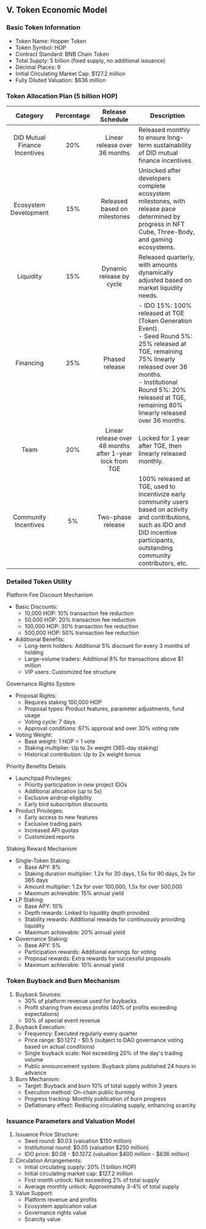 ## **V. Token Economic Model**

### **Basic Token Information**

* Token Name: Hopper Token  
* Token Symbol: HOP  
* Contract Standard: BNB Chain Token  
* Total Supply: 5 billion (fixed supply, no additional issuance)  
* Decimal Places: 9  
* Initial Circulating Market Cap: $127.2 million  
* Fully Diluted Valuation: $636 million

### **Token Allocation Plan (5 billion HOP)**

| Category | Percentage | Release Schedule | Description |
| :---: | :---: | :---: | ----- |
| DID Mutual Finance Incentives | 20% | Linear release over 36 months | Released monthly to ensure long-term sustainability of DID mutual finance incentives. |
| Ecosystem Development | 15% | Released based on milestones | Unlocked after developers complete ecosystem milestones, with release pace determined by progress in NFT Cube, Three-Body, and gaming ecosystems. |
| Liquidity | 15% | Dynamic release by cycle | Released quarterly, with amounts dynamically adjusted based on market liquidity needs. |
| Financing | 25% | Phased release | - IDO 15%: 100% released at TGE (Token Generation Event).<br>- Seed Round 5%: 25% released at TGE, remaining 75% linearly released over 36 months.<br>- Institutional Round 5%: 20% released at TGE, remaining 80% linearly released over 36 months. |
| Team | 20% | Linear release over 48 months after 1-year lock from TGE | Locked for 1 year after TGE, then linearly released monthly. |
| Community Incentives | 5% | Two-phase release | 100% released at TGE, used to incentivize early community users based on activity and contributions, such as IDO and DID incentive participants, outstanding community contributors, etc. |

### **Detailed Token Utility**

Platform Fee Discount Mechanism

* Basic Discounts:  
  * 10,000 HOP: 10% transaction fee reduction  
  * 50,000 HOP: 20% transaction fee reduction  
  * 100,000 HOP: 30% transaction fee reduction  
  * 500,000 HOP: 50% transaction fee reduction  
* Additional Benefits:  
  * Long-term holders: Additional 5% discount for every 3 months of holding  
  * Large-volume traders: Additional 8% for transactions above $1 million  
  * VIP users: Customized fee structure

Governance Rights System

* Proposal Rights:  
  * Requires staking 100,000 HOP  
  * Proposal types: Product features, parameter adjustments, fund usage  
  * Voting cycle: 7 days  
  * Approval conditions: 67% approval and over 30% voting rate  
* Voting Weight:  
  * Base weight: 1 HOP = 1 vote  
  * Staking multiplier: Up to 3x weight (365-day staking)  
  * Historical contribution: Up to 2x weight bonus

Priority Benefits Details

* Launchpad Privileges:  
  * Priority participation in new project IDOs  
  * Additional allocation (up to 5x)  
  * Exclusive airdrop eligibility  
  * Early bird subscription discounts  
* Product Privileges:  
  * Early access to new features  
  * Exclusive trading pairs  
  * Increased API quotas  
  * Customized reports

Staking Reward Mechanism

* Single-Token Staking:  
  * Base APY: 8%  
  * Staking duration multiplier: 1.2x for 30 days, 1.5x for 90 days, 2x for 365 days  
  * Amount multiplier: 1.2x for over 100,000, 1.5x for over 500,000  
  * Maximum achievable: 15% annual yield  
* LP Staking:  
  * Base APY: 10%  
  * Depth rewards: Linked to liquidity depth provided  
  * Stability rewards: Additional rewards for continuously providing liquidity  
  * Maximum achievable: 20% annual yield  
* Governance Staking:  
  * Base APY: 5%  
  * Participation rewards: Additional earnings for voting  
  * Proposal rewards: Extra rewards for successful proposals  
  * Maximum achievable: 10% annual yield

### **Token Buyback and Burn Mechanism**

1. Buyback Sources:  
   * 30% of platform revenue used for buybacks  
   * Profit sharing from excess profits (40% of profits exceeding expectations)  
   * 50% of special event revenue  
2. Buyback Execution:  
   * Frequency: Executed regularly every quarter  
   * Price range: $0.1272 - $0.5 (subject to DAO governance voting based on actual conditions)  
   * Single buyback scale: Not exceeding 20% of the day's trading volume  
   * Public announcement system: Buyback plans published 24 hours in advance  
3. Burn Mechanism:  
   * Target: Buyback and burn 10% of total supply within 3 years  
   * Execution method: On-chain public burning  
   * Progress tracking: Monthly publication of burn progress  
   * Deflationary effect: Reducing circulating supply, enhancing scarcity

### **Issuance Parameters and Valuation Model**

1. Issuance Price Structure:  
   * Seed round: $0.03 (valuation $150 million)  
   * Institutional round: $0.05 (valuation $250 million)  
   * IDO price: $0.08 - $0.1272 (valuation $400 million - $636 million)  
2. Circulation Arrangements:  
   * Initial circulating supply: 20% (1 billion HOP)  
   * Initial circulating market cap: $127.2 million  
   * First month unlock: Not exceeding 2% of total supply  
   * Average monthly unlock: Approximately 3-4% of total supply  
3. Value Support:  
   * Platform revenue and profits  
   * Ecosystem application value  
   * Governance rights value  
   * Scarcity value

